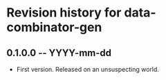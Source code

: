 # Revision history for data-combinator-gen

## 0.1.0.0 -- YYYY-mm-dd

* First version. Released on an unsuspecting world.
